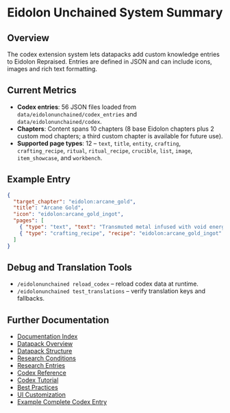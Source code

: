 # Eidolon Unchained System Summary

## Overview
The codex extension system lets datapacks add custom knowledge entries to Eidolon Repraised. Entries are defined in JSON and can include icons, images and rich text formatting.

## Current Metrics
- **Codex entries**: 56 JSON files loaded from `data/eidolonunchained/codex_entries` and `data/eidolonunchained/codex`.
- **Chapters**: Content spans 10 chapters (8 base Eidolon chapters plus 2 custom mod chapters; a third custom chapter is available for future use).
- **Supported page types**: 12 – `text`, `title`, `entity`, `crafting`, `crafting_recipe`, `ritual`, `ritual_recipe`, `crucible`, `list`, `image`, `item_showcase`, and `workbench`.

## Example Entry
```json
{
  "target_chapter": "eidolon:arcane_gold",
  "title": "Arcane Gold",
  "icon": "eidolon:arcane_gold_ingot",
  "pages": [
    { "type": "text", "text": "Transmuted metal infused with void energy." },
    { "type": "crafting_recipe", "recipe": "eidolon:arcane_gold_ingot" }
  ]
}
```

## Debug and Translation Tools
- `/eidolonunchained reload_codex` – reload codex data at runtime.
- `/eidolonunchained test_translations` – verify translation keys and fallbacks.

## Further Documentation
- [Documentation Index](../README.md)
- [Datapack Overview](../datapack/overview.md)
- [Datapack Structure](../datapack/structure.md)
- [Research Conditions](../research/condition_types.md)
- [Research Entries](../research/entry_reference.md)
- [Codex Reference](../codex/reference.md)
- [Codex Tutorial](../codex/tutorial.md)
- [Best Practices](../datapack/best_practices.md)
- [UI Customization](ui_texture_customization.md)
- [Example Complete Codex Entry](../EXAMPLE_COMPLETE_CODEX_ENTRY.json)

